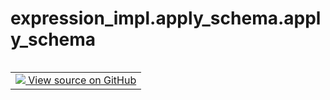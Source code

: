 <div itemscope itemtype="http://developers.google.com/ReferenceObject">
<meta itemprop="name" content="expression_impl.apply_schema.apply_schema" />
<meta itemprop="path" content="Stable" />
</div>

# expression_impl.apply_schema.apply_schema

<!-- Insert buttons and diff -->

<table class="tfo-notebook-buttons tfo-api nocontent" align="left">
<td>
  <a target="_blank" href="https://github.com/google/struct2tensor/blob/master/struct2tensor/expression_impl/apply_schema.py">
    <img src="https://www.tensorflow.org/images/GitHub-Mark-32px.png" />
    View source on GitHub
  </a>
</td>
</table>





<pre class="devsite-click-to-copy prettyprint lang-py tfo-signature-link">
<code>expression_impl.apply_schema.apply_schema(
    expr: expression.Expression,
    schema: schema_pb2.Schema
) -> expression.Expression
</code></pre>



<!-- Placeholder for "Used in" -->
